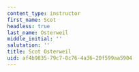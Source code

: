 ```yaml
---
content_type: instructor
first_name: Scot
headless: true
last_name: Osterweil
middle_initial: ''
salutation: ''
title: Scot Osterweil
uid: af4b9835-79c7-8c76-4a36-20f599aa5904
---
```

